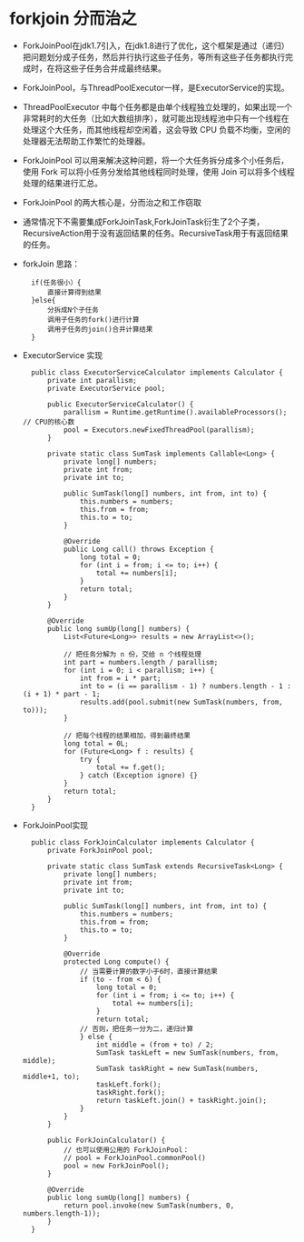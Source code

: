 # forkjoin 分而治之

* ForkJoinPool在jdk1.7引入，在jdk1.8进行了优化，这个框架是通过（递归）把问题划分成子任务，然后并行执行这些子任务，等所有这些子任务都执行完成时，在将这些子任务合并成最终结果。
* ForkJoinPool，与ThreadPoolExecutor一样，是ExecutorService的实现。
* ThreadPoolExecutor 中每个任务都是由单个线程独立处理的，如果出现一个非常耗时的大任务（比如大数组排序），就可能出现线程池中只有一个线程在处理这个大任务，而其他线程却空闲着，这会导致 CPU 负载不均衡，空闲的处理器无法帮助工作繁忙的处理器。
* ForkJoinPool 可以用来解决这种问题，将一个大任务拆分成多个小任务后，使用 Fork 可以将小任务分发给其他线程同时处理，使用 Join 可以将多个线程处理的结果进行汇总。
* ForkJoinPool 的两大核心是，分而治之和工作窃取
* 通常情况下不需要集成ForkJoinTask,ForkJoinTask衍生了2个子类，RecursiveAction用于没有返回结果的任务。RecursiveTask用于有返回结果的任务。
* forkJoin 思路：
  ```
    if(任务很小）{
        直接计算得到结果
    }else{
        分拆成N个子任务
        调用子任务的fork()进行计算
        调用子任务的join()合并计算结果
    }
  ```

* ExecutorService 实现
  ```
    public class ExecutorServiceCalculator implements Calculator {
        private int parallism;
        private ExecutorService pool;

        public ExecutorServiceCalculator() {
            parallism = Runtime.getRuntime().availableProcessors(); // CPU的核心数
            pool = Executors.newFixedThreadPool(parallism);
        }

        private static class SumTask implements Callable<Long> {
            private long[] numbers;
            private int from;
            private int to;

            public SumTask(long[] numbers, int from, int to) {
                this.numbers = numbers;
                this.from = from;
                this.to = to;
            }

            @Override
            public Long call() throws Exception {
                long total = 0;
                for (int i = from; i <= to; i++) {
                    total += numbers[i];
                }
                return total;
            }
        }

        @Override
        public long sumUp(long[] numbers) {
            List<Future<Long>> results = new ArrayList<>();

            // 把任务分解为 n 份，交给 n 个线程处理
            int part = numbers.length / parallism;
            for (int i = 0; i < parallism; i++) {
                int from = i * part;
                int to = (i == parallism - 1) ? numbers.length - 1 : (i + 1) * part - 1;
                results.add(pool.submit(new SumTask(numbers, from, to)));
            }

            // 把每个线程的结果相加，得到最终结果
            long total = 0L;
            for (Future<Long> f : results) {
                try {
                    total += f.get();
                } catch (Exception ignore) {}
            }
            return total;
        }
    }
  ```
* ForkJoinPool实现
  ```
    public class ForkJoinCalculator implements Calculator {
        private ForkJoinPool pool;

        private static class SumTask extends RecursiveTask<Long> {
            private long[] numbers;
            private int from;
            private int to;

            public SumTask(long[] numbers, int from, int to) {
                this.numbers = numbers;
                this.from = from;
                this.to = to;
            }

            @Override
            protected Long compute() {
                // 当需要计算的数字小于6时，直接计算结果
                if (to - from < 6) {
                    long total = 0;
                    for (int i = from; i <= to; i++) {
                        total += numbers[i];
                    }
                    return total;
                // 否则，把任务一分为二，递归计算
                } else {
                    int middle = (from + to) / 2;
                    SumTask taskLeft = new SumTask(numbers, from, middle);
                    SumTask taskRight = new SumTask(numbers, middle+1, to);
                    taskLeft.fork();
                    taskRight.fork();
                    return taskLeft.join() + taskRight.join();
                }
            }
        }

        public ForkJoinCalculator() {
            // 也可以使用公用的 ForkJoinPool：
            // pool = ForkJoinPool.commonPool()
            pool = new ForkJoinPool();
        }

        @Override
        public long sumUp(long[] numbers) {
            return pool.invoke(new SumTask(numbers, 0, numbers.length-1));
        }
    }
  ```
